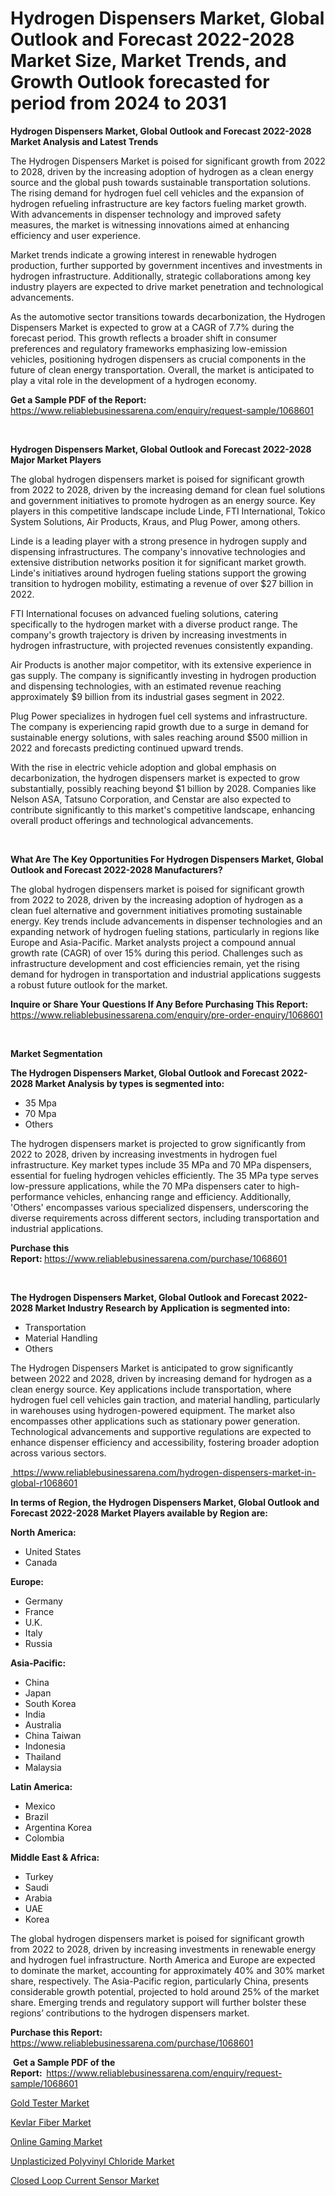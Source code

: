 <p><h1>Hydrogen Dispensers Market, Global Outlook and Forecast 2022-2028 Market Size, Market Trends, and Growth Outlook forecasted for period from 2024 to 2031</h1></p><p><strong>Hydrogen Dispensers Market, Global Outlook and Forecast 2022-2028 Market Analysis and Latest Trends</strong></p>
<p><p>The Hydrogen Dispensers Market is poised for significant growth from 2022 to 2028, driven by the increasing adoption of hydrogen as a clean energy source and the global push towards sustainable transportation solutions. The rising demand for hydrogen fuel cell vehicles and the expansion of hydrogen refueling infrastructure are key factors fueling market growth. With advancements in dispenser technology and improved safety measures, the market is witnessing innovations aimed at enhancing efficiency and user experience.</p><p>Market trends indicate a growing interest in renewable hydrogen production, further supported by government incentives and investments in hydrogen infrastructure. Additionally, strategic collaborations among key industry players are expected to drive market penetration and technological advancements. </p><p>As the automotive sector transitions towards decarbonization, the Hydrogen Dispensers Market is expected to grow at a CAGR of 7.7% during the forecast period. This growth reflects a broader shift in consumer preferences and regulatory frameworks emphasizing low-emission vehicles, positioning hydrogen dispensers as crucial components in the future of clean energy transportation. Overall, the market is anticipated to play a vital role in the development of a hydrogen economy.</p></p>
<p><strong>Get a Sample PDF of the Report:&nbsp;</strong> <a href="https://www.reliablebusinessarena.com/enquiry/request-sample/1068601">https://www.reliablebusinessarena.com/enquiry/request-sample/1068601</a></p>
<p>&nbsp;</p>
<p><strong>Hydrogen Dispensers Market, Global Outlook and Forecast 2022-2028 Major Market Players</strong></p>
<p><p>The global hydrogen dispensers market is poised for significant growth from 2022 to 2028, driven by the increasing demand for clean fuel solutions and government initiatives to promote hydrogen as an energy source. Key players in this competitive landscape include Linde, FTI International, Tokico System Solutions, Air Products, Kraus, and Plug Power, among others.</p><p>Linde is a leading player with a strong presence in hydrogen supply and dispensing infrastructures. The company's innovative technologies and extensive distribution networks position it for significant market growth. Linde's initiatives around hydrogen fueling stations support the growing transition to hydrogen mobility, estimating a revenue of over $27 billion in 2022.</p><p>FTI International focuses on advanced fueling solutions, catering specifically to the hydrogen market with a diverse product range. The company's growth trajectory is driven by increasing investments in hydrogen infrastructure, with projected revenues consistently expanding.</p><p>Air Products is another major competitor, with its extensive experience in gas supply. The company is significantly investing in hydrogen production and dispensing technologies, with an estimated revenue reaching approximately $9 billion from its industrial gases segment in 2022.</p><p>Plug Power specializes in hydrogen fuel cell systems and infrastructure. The company is experiencing rapid growth due to a surge in demand for sustainable energy solutions, with sales reaching around $500 million in 2022 and forecasts predicting continued upward trends.</p><p>With the rise in electric vehicle adoption and global emphasis on decarbonization, the hydrogen dispensers market is expected to grow substantially, possibly reaching beyond $1 billion by 2028. Companies like Nelson ASA, Tatsuno Corporation, and Censtar are also expected to contribute significantly to this market's competitive landscape, enhancing overall product offerings and technological advancements.</p></p>
<p>&nbsp;</p>
<p><strong>What Are The Key Opportunities For Hydrogen Dispensers Market, Global Outlook and Forecast 2022-2028 Manufacturers?</strong></p>
<p><p>The global hydrogen dispensers market is poised for significant growth from 2022 to 2028, driven by the increasing adoption of hydrogen as a clean fuel alternative and government initiatives promoting sustainable energy. Key trends include advancements in dispenser technologies and an expanding network of hydrogen fueling stations, particularly in regions like Europe and Asia-Pacific. Market analysts project a compound annual growth rate (CAGR) of over 15% during this period. Challenges such as infrastructure development and cost efficiencies remain, yet the rising demand for hydrogen in transportation and industrial applications suggests a robust future outlook for the market.</p></p>
<p><strong>Inquire or Share Your Questions If Any Before Purchasing This Report:</strong> <a href="https://www.reliablebusinessarena.com/enquiry/pre-order-enquiry/1068601">https://www.reliablebusinessarena.com/enquiry/pre-order-enquiry/1068601</a></p>
<p>&nbsp;</p>
<p><strong>Market Segmentation</strong></p>
<p><strong>The Hydrogen Dispensers Market, Global Outlook and Forecast 2022-2028 Market Analysis by types is segmented into:</strong></p>
<p><ul><li>35 Mpa</li><li>70 Mpa</li><li>Others</li></ul></p>
<p><p>The hydrogen dispensers market is projected to grow significantly from 2022 to 2028, driven by increasing investments in hydrogen fuel infrastructure. Key market types include 35 MPa and 70 MPa dispensers, essential for fueling hydrogen vehicles efficiently. The 35 MPa type serves low-pressure applications, while the 70 MPa dispensers cater to high-performance vehicles, enhancing range and efficiency. Additionally, 'Others' encompasses various specialized dispensers, underscoring the diverse requirements across different sectors, including transportation and industrial applications.</p></p>
<p><strong>Purchase this Report:&nbsp;</strong><a href="https://www.reliablebusinessarena.com/purchase/1068601">https://www.reliablebusinessarena.com/purchase/1068601</a></p>
<p>&nbsp;</p>
<p><strong>The Hydrogen Dispensers Market, Global Outlook and Forecast 2022-2028 Market Industry Research by Application is segmented into:</strong></p>
<p><ul><li>Transportation</li><li>Material Handling</li><li>Others</li></ul></p>
<p><p>The Hydrogen Dispensers Market is anticipated to grow significantly between 2022 and 2028, driven by increasing demand for hydrogen as a clean energy source. Key applications include transportation, where hydrogen fuel cell vehicles gain traction, and material handling, particularly in warehouses using hydrogen-powered equipment. The market also encompasses other applications such as stationary power generation. Technological advancements and supportive regulations are expected to enhance dispenser efficiency and accessibility, fostering broader adoption across various sectors.</p></p>
<p><a href="https://www.reliablebusinessarena.com/hydrogen-dispensers-market-in-global-r1068601">&nbsp;https://www.reliablebusinessarena.com/hydrogen-dispensers-market-in-global-r1068601</a></p>
<p><strong>In terms of Region, the Hydrogen Dispensers Market, Global Outlook and Forecast 2022-2028 Market Players available by Region are:</strong></p>
<p>
    <p> <strong> North America: </strong>
        <ul>
            <li>United States</li>
            <li>Canada</li>
        </ul>
        </p> 
    <p> <strong> Europe: </strong>
        <ul>
            <li>Germany</li>
            <li>France</li>
            <li>U.K.</li>
            <li>Italy</li>
            <li>Russia</li>
        </ul>
        </p> 
    <p> <strong> Asia-Pacific: </strong>
        <ul>
            <li>China</li>
            <li>Japan</li>
            <li>South Korea</li>
            <li>India</li>
            <li>Australia</li>
            <li>China Taiwan</li>
            <li>Indonesia</li>
            <li>Thailand</li>
            <li>Malaysia</li>
        </ul>
        </p> 
    <p> <strong> Latin America: </strong>
        <ul>
            <li>Mexico</li>
            <li>Brazil</li>
            <li>Argentina Korea</li>
            <li>Colombia</li>
        </ul>
        </p> 
    <p> <strong> Middle East & Africa: </strong>
        <ul>
            <li>Turkey</li>
            <li>Saudi</li>
            <li>Arabia</li>
            <li>UAE</li>
            <li>Korea</li>
        </ul>
    </p>
    </p>
<p><p>The global hydrogen dispensers market is poised for significant growth from 2022 to 2028, driven by increasing investments in renewable energy and hydrogen fuel infrastructure. North America and Europe are expected to dominate the market, accounting for approximately 40% and 30% market share, respectively. The Asia-Pacific region, particularly China, presents considerable growth potential, projected to hold around 25% of the market share. Emerging trends and regulatory support will further bolster these regions’ contributions to the hydrogen dispensers market.</p></p>
<p><strong>Purchase this Report: </strong><a href="https://www.reliablebusinessarena.com/purchase/1068601">https://www.reliablebusinessarena.com/purchase/1068601</a></p>
<p>&nbsp;<strong>Get a Sample PDF of the Report:&nbsp;&nbsp;</strong><a href="https://www.reliablebusinessarena.com/enquiry/request-sample/1068601">https://www.reliablebusinessarena.com/enquiry/request-sample/1068601</a></p>
<p><strong></strong></p>
<p><p><a href="https://medium.com/@zandould67856/the-global-gold-tester-market-is-projected-to-experience-an-annual-growth-rate-of-4-from-2024-to-09ee2ea9893e">Gold Tester Market</a></p><p><a href="https://issuu.com/reportprime-2/docs/kevlar-fiber-market-size-2030.pptx_c914895903917e">Kevlar Fiber Market</a></p><p><a href="https://www.linkedin.com/pulse/how-online-gaming-market-changing-from-2024-2031-visigraphs-vwtne?trackingId=0EI5%2FslnQ4Gp6nnUhtJ%2BVg%3D%3D">Online Gaming Market</a></p><p><a href="https://issuu.com/reportprime-2/docs/unplasticized-polyvinyl-chloride-ma_7c53982b13fbf0">Unplasticized Polyvinyl Chloride Market</a></p><p><a href="https://medium.com/@kimberly.nolan7564/the-growth-of-the-closed-loop-current-sensor-market-has-been-significant-driven-by-various-74fd6ba9c532">Closed Loop Current Sensor Market</a></p></p>